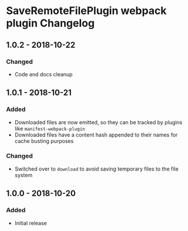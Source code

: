 # SaveRemoteFilePlugin webpack plugin Changelog

## 1.0.2 - 2018-10-22
### Changed
* Code and docs cleanup

## 1.0.1 - 2018-10-21
### Added
* Downloaded files are now emitted, so they can be tracked by plugins like `manifest-webpack-plugin`
* Downloaded files have a content hash appended to their names for cache busting purposes

### Changed
* Switched over to `download` to avoid saving temporary files to the file system

## 1.0.0 - 2018-10-20
### Added
- Initial release
